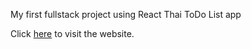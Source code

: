 My first fullstack project using React
Thai ToDo List app

Click [here](https://kostasbzn.github.io/My_first_project_responsive_bike_app/) to visit the website.
